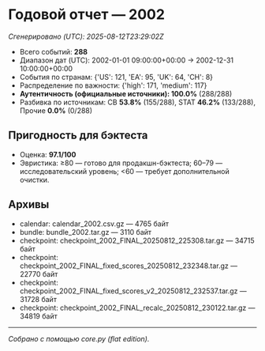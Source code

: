 # Годовой отчет — 2002

_Сгенерировано (UTC): 2025-08-12T23:29:02Z_

- Всего событий: **288**
- Диапазон дат (UTC): 2002-01-01 09:00:00+00:00 → 2002-12-31 10:00:00+00:00
- События по странам: {'US': 121, 'EA': 95, 'UK': 64, 'CH': 8}
- Распределение по важности: {'high': 171, 'medium': 117}
- **Аутентичность (официальные источники): 100.0%** (288/288)
- Разбивка по источникам: CB **53.8%** (155/288), STAT **46.2%** (133/288), Прочие **0.0%** (0/288)

## Пригодность для бэктеста
- Оценка: **97.1/100**
- Эвристика: ≥80 — готово для продакшн-бэктеста; 60–79 — исследовательский уровень; <60 — требует дополнительной очистки.

## Архивы
- calendar: calendar_2002.csv.gz — 4765 байт
- bundle: bundle_2002.tar.gz — 3110 байт
- checkpoint: checkpoint_2002_FINAL_20250812_225308.tar.gz — 34715 байт
- checkpoint: checkpoint_2002_FINAL_fixed_scores_20250812_232348.tar.gz — 22770 байт
- checkpoint: checkpoint_2002_FINAL_fixed_scores_v2_20250812_232537.tar.gz — 31728 байт
- checkpoint: checkpoint_2002_FINAL_recalc_20250812_230122.tar.gz — 34819 байт

---
*Собрано с помощью core.py (flat edition).*
